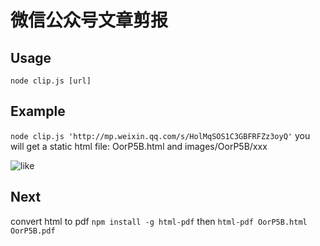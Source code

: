 # 微信公众号文章剪报

## Usage
``
node clip.js [url]
``
## Example
``
node clip.js 'http://mp.weixin.qq.com/s/HolMqSOS1C3GBFRFZz3oyQ'
``
you will get a static html file:
OorP5B.html and images/OorP5B/xxx

![like](https://v5ent.com/images/ec1057cc754a65ec0f5384182a945f08)


## Next
convert html to pdf
``
npm install -g html-pdf
``
then
``
html-pdf OorP5B.html OorP5B.pdf
``
